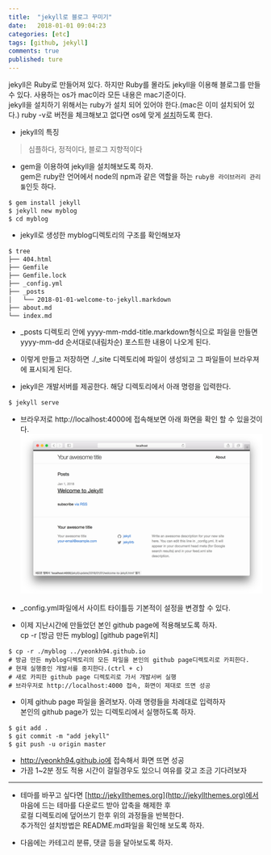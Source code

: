 ```yaml
---
title:  "jekyll로 블로그 꾸미기"
date:   2018-01-01 09:04:23
categories: [etc]
tags: [github, jekyll]
comments: true
published: ture
---
```


jekyll은 Ruby로 만들어져 있다. 하지만 Ruby를 몰라도 jekyll을 이용해 블로그를 만들 수 있다.
사용하는 os가 mac이라 모든 내용은 mac기준이다. <br />
jekyll을 설치하기 위해서는  ruby가 설치 되어 있어야 한다.(mac은 이미 설치되어 있다.)
ruby -v로 버전을 체크해보고 없다면 os에 맞게 [설치](https://www.ruby-lang.org/)하도록 한다.

+ jekyll의 특징
> 심플하다, 정적이다, 블로그 지향적이다

+ gem을 이용하여 jekyll을 설치해보도록 하자. <br />
gem은 ruby란 언어에서 node의 npm과 같은 역할을 하는 `ruby용 라이브러리 관리툴`인듯 하다.
```
$ gem install jekyll
$ jekyll new myblog
$ cd myblog
```

+  jekyll로 생성한 myblog디렉토리의 구조를 확인해보자
```
$ tree
├── 404.html
├── Gemfile
├── Gemfile.lock
├── _config.yml
├── _posts
│   └── 2018-01-01-welcome-to-jekyll.markdown
├── about.md
└── index.md
```

+ _posts 디렉토리 안에 yyyy-mm-mdd-title.markdown형식으로 파일을 만들면   
yyyy-mm-dd 순서대로(내림차순) 포스트한 내용이 나오게 된다.
+ 이렇게 만들고 저장하면 ./_site 디렉토리에 파일이 생성되고 그 파일들이 브라우져에 표시되게 된다.

+ jekyll은 개발서버를 제공한다. 해당 디렉토리에서 아래 명령을 입력한다.
``` ruby
$ jekyll serve
```

+ 브라우저로 http://localhost:4000에 접속해보면 아래 화면을 확인 할 수 있을것이다.
![Alt text](/images/20180101/1.jpg)

+ _config.yml파일에서 사이트 타이틀등 기본적이 설정을 변경할 수 있다.
+ 이제 지난시간에 만들었던 본인 github page에 적용해보도록 하자. <br />
cp -r [방금 만든 myblog] [github page위치]
```
$ cp -r ./myblog ../yeonkh94.github.io
# 방금 만든 myblog디렉토리의 모든 파일을 본인의 github page디렉토리로 카피한다.
# 현재 실행중인 개발서를 중지한다.(ctrl + c)
# 새로 카피한 github page 디렉토리로 가서 개발서버 실행
# 브라우저로 http://localhost:4000 접속, 화면이 제대로 뜨면 성공
```

+ 이제 github page 파일을 올려보자. 아래 명령들을 차례대로 입력하자<br />
본인의 github page가 있는 디렉토리에서 실행하도록 하자.
```
$ git add .
$ git commit -m "add jekyll"
$ git push -u origin master
```

+ http://yeonkh94.github.io에 접속해서 화면 뜨면 성공
+ 가끔 1~2분 정도 적용 시간이 걸릴경우도 있으니 여유를 갖고 조금 기다려보자  

---

+ 테마를 바꾸고 싶다면 [http://jekyllthemes.org](http://jekyllthemes.org)에서 마음에 드는 테마를 다운로드 받아 압축을 해제한 후  
로컬 디렉토리에 덮어쓰기 한후 위의 과정들을 반복한다.  
추가적인 설치방법은 README.md파일을 확인해 보도록 하자.

+ 다음에는 카테고리 분류, 댓글 등을 달아보도록 하자.

